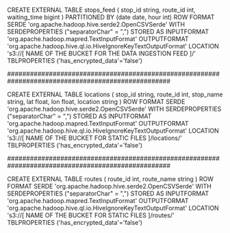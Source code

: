 CREATE EXTERNAL TABLE stops_feed (
  stop_id string,
  route_id int,
  waiting_time bigint
)
PARTITIONED BY (date date, hour int)
ROW FORMAT SERDE 'org.apache.hadoop.hive.serde2.OpenCSVSerde' 
WITH SERDEPROPERTIES ("separatorChar" = ",") 
STORED AS INPUTFORMAT 'org.apache.hadoop.mapred.TextInputFormat' 
OUTPUTFORMAT 'org.apache.hadoop.hive.ql.io.HiveIgnoreKeyTextOutputFormat'
LOCATION 's3://[ NAME OF THE BUCKET FOR THE DATA INGESTION FEED ]/'
TBLPROPERTIES ('has_encrypted_data'='false')

###################################################################################################

CREATE EXTERNAL TABLE locations (
  stop_id string,
  route_id int,
  stop_name string,
  lat float,
  lon float,
  location string
)
ROW FORMAT SERDE 'org.apache.hadoop.hive.serde2.OpenCSVSerde' 
WITH SERDEPROPERTIES ("separatorChar" = ",") 
STORED AS INPUTFORMAT 'org.apache.hadoop.mapred.TextInputFormat' 
OUTPUTFORMAT 'org.apache.hadoop.hive.ql.io.HiveIgnoreKeyTextOutputFormat'
LOCATION 's3://[ NAME OF THE BUCKET FOR STATIC FILES ]/locations/'
TBLPROPERTIES ('has_encrypted_data'='false')

###################################################################################################

CREATE EXTERNAL TABLE routes (
  route_id int,
  route_name string
)
ROW FORMAT SERDE 'org.apache.hadoop.hive.serde2.OpenCSVSerde' 
WITH SERDEPROPERTIES ("separatorChar" = ",") 
STORED AS INPUTFORMAT 'org.apache.hadoop.mapred.TextInputFormat' 
OUTPUTFORMAT 'org.apache.hadoop.hive.ql.io.HiveIgnoreKeyTextOutputFormat'
LOCATION 's3://[ NAME OF THE BUCKET FOR STATIC FILES ]/routes/'
TBLPROPERTIES ('has_encrypted_data'='false')

